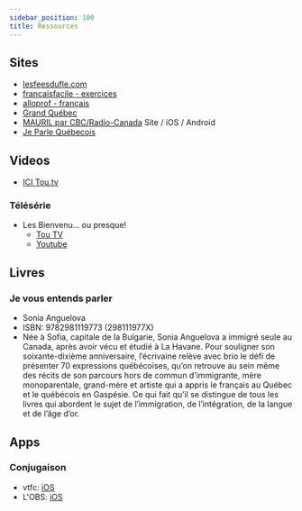 ```yaml
---
sidebar_position: 100
title: Ressources
---
```



## Sites

- [lesfeesdufle.com](https://lesfeesdufle.com)
- [francaisfacile - exercices](https://francaisfacile.rfi.fr/fr/exercices/)
- [alloprof - français](https://www.alloprof.qc.ca/fr/eleves/bv/francais)
- [Grand Québec](https://grandquebec.com)
- [MAURIL par CBC/Radio-Canada](https://mauril.ca/) Site / iOS / Android
- [Je Parle Québecois](https://www.je-parle-quebecois.com)

## Videos

- [ICI Tou.tv](https://ici.tou.tv/)

### Télésérie

- Les Bienvenu… ou presque!
  - [Tou TV](https://ici.tou.tv/les-bienvenu-ou-presque)
  - [Youtube](https://www.youtube.com/watch?v=MPSVevIAKVc)

## Livres

### Je vous entends parler

- Sonia Anguelova
- ISBN: 9782981119773 (298111977X)
- Née à Sofia, capitale de la Bulgarie, Sonia Anguelova a immigré seule au Canada, après avoir vécu et étudié à La Havane. Pour souligner son soixante-dixième anniversaire, l’écrivaine relève avec brio le défi de présenter 70 expressions québécoises, qu’on retrouve au sein même des récits de son parcours hors de commun d’immigrante, mère monoparentale, grand-mère et artiste qui a appris le français au Québec et le québécois en Gaspésie. Ce qui fait qu’il se distingue de tous les livres qui abordent le sujet de l’immigration, de l’intégration, de la langue et de l’âge d’or.

## Apps

### Conjugaison

- vtfc: [iOS](https://apps.apple.com/app/id536600573)
- L'OBS: [iOS](https://apps.apple.com/us/app/french-verbs-conjugation-lobs/id495165408)

